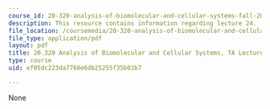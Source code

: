 ```yaml
---
course_id: 20-320-analysis-of-biomolecular-and-cellular-systems-fall-2012
description: This resource contains information regarding lecture 24.
file_location: /coursemedia/20-320-analysis-of-biomolecular-and-cellular-systems-fall-2012/ef05dc223da7760e6db25255f35b01b7_MIT20_320F12_Lecture24.pdf
file_type: application/pdf
layout: pdf
title: 20.320 Analysis of Biomolecular and Cellular Systems, TA Lecture Note 24
type: course
uid: ef05dc223da7760e6db25255f35b01b7

---
```

None